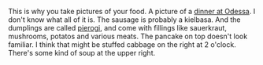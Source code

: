 This is why you take pictures of your food. A picture of a <a href="http://photos.scripting.com/2011/march/odessadinner">dinner at Odessa</a>. I don't know what all of it is. The sausage is probably a kielbasa. And the dumplings are called <a href="https://en.wikipedia.org/wiki/Pierogi">pierogi</a>, and come with fillings like sauerkraut, mushrooms, potatos and various meats. The pancake on top doesn't look familiar. I think that might be stuffed cabbage on the right at 2 o'clock. There's some kind of soup at the upper right. 
